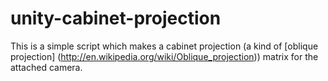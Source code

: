 unity-cabinet-projection
========================

This is a simple script which makes a cabinet projection (a kind of [oblique projection]
(http://en.wikipedia.org/wiki/Oblique_projection)) matrix for the attached camera.
